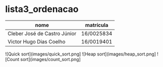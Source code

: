 # lista3_ordenacao

nome | matrícula
-|-
Cleber José de Castro Júnior | 16/0025834
Victor Hugo Dias Coelho | 16/0019401


![Quick sort](images/quick_sort.png]
![Heap sort](images/heap_sort.png]
![Count sort](images/count_sort.png]
